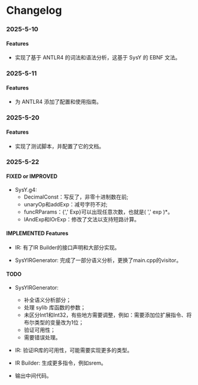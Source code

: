 # Changelog

### 2025-5-10

#### Features

- 实现了基于 ANTLR4 的词法和语法分析，这基于 SysY 的 EBNF 文法。

### 2025-5-11

#### Features

- 为 ANTLR4 添加了配置和使用指南。

### 2025-5-20

#### Features

- 实现了测试脚本，并配置了它的文档。

### 2025-5-22

#### FIXED or IMPROVED

- SysY.g4:
  - DecimalConst：写反了，非零十进制数在前;
  - unaryOp和addExp：减号字符不对;
  - funcRParams：{',' Exp}可以出现任意次数，也就是( ',' exp )*。
  - lAndExp和lOrExp：修改了文法以支持短路计算。

#### IMPLEMENTED Features

- IR: 有了IR Builder的接口声明和大部分实现。

- SysYIRGenerator: 完成了一部分语义分析，更换了main.cpp的visitor。

#### TODO

- SysYIRGenerator:  
  - 补全语义分析部分；
  - 处理 sylib 库函数的参数；
  - 未区分Int1和Int32，有些地方需要调整，例如：需要添加位扩展指令、将布尔类型的变量改为1位；
  - 验证可用性；
  - 需要错误处理。

- IR: 验证IR库的可用性，可能需要实现更多的类型。

- IR Builder: 生成更多指令，例如srem。

- 输出中间代码。

